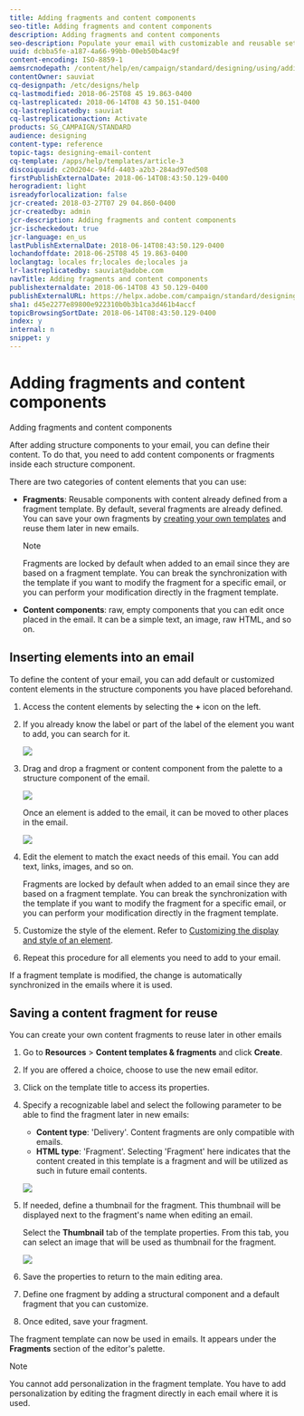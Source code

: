 ```yaml
---
title: Adding fragments and content components
seo-title: Adding fragments and content components
description: Adding fragments and content components
seo-description: Populate your email with customizable and reusable sets of content.
uuid: dcbba5fe-a187-4a66-99bb-00eb50b4ac9f
content-encoding: ISO-8859-1
aemsrcnodepath: /content/help/en/campaign/standard/designing/using/adding-fragments-and-content-components
contentOwner: sauviat
cq-designpath: /etc/designs/help
cq-lastmodified: 2018-06-25T08 45 19.863-0400
cq-lastreplicated: 2018-06-14T08 43 50.151-0400
cq-lastreplicatedby: sauviat
cq-lastreplicationaction: Activate
products: SG_CAMPAIGN/STANDARD
audience: designing
content-type: reference
topic-tags: designing-email-content
cq-template: /apps/help/templates/article-3
discoiquuid: c20d204c-94fd-4403-a2b3-284ad97ed508
firstPublishExternalDate: 2018-06-14T08:43:50.129-0400
herogradient: light
isreadyforlocalization: false
jcr-created: 2018-03-27T07 29 04.860-0400
jcr-createdby: admin
jcr-description: Adding fragments and content components
jcr-ischeckedout: true
jcr-language: en_us
lastPublishExternalDate: 2018-06-14T08:43:50.129-0400
lochandoffdate: 2018-06-25T08 45 19.863-0400
loclangtag: locales fr;locales de;locales ja
lr-lastreplicatedby: sauviat@adobe.com
navTitle: Adding fragments and content components
publishexternaldate: 2018-06-14T08 43 50.129-0400
publishExternalURL: https://helpx.adobe.com/campaign/standard/designing/using/adding-fragments-and-content-components.html
sha1: d45e2277e89800e922310b0b3b1ca3d461b4accf
topicBrowsingSortDate: 2018-06-14T08:43:50.129-0400
index: y
internal: n
snippet: y
---
```


# Adding fragments and content components

Adding fragments and content components

After adding structure components to your email, you can define their content. To do that, you need to add content components or fragments inside each structure component.

There are two categories of content elements that you can use:

* **Fragments**: Reusable components with content already defined from a fragment template. By default, several fragments are already defined. You can save your own fragments by [creating your own templates](../../designing/using/adding-fragments-and-content-components.md#saving-a-content-fragment-for-reuse) and reuse them later in new emails.

  >[!NOTE]
  >
  >Fragments are locked by default when added to an email since they are based on a fragment template. You can break the synchronization with the template if you want to modify the fragment for a specific email, or you can perform your modification directly in the fragment template.

* **Content components**: raw, empty components that you can edit once placed in the email. It can be a simple text, an image, raw HTML, and so on.

## Inserting elements into an email

To define the content of your email, you can add default or customized content elements in the structure components you have placed beforehand.

1. Access the content elements by selecting the **+** icon on the left.
1. If you already know the label or part of the label of the element you want to add, you can search for it.

   ![](assets/email_designer_fragmentsearch.png)

1. Drag and drop a fragment or content component from the palette to a structure component of the email.

   ![](assets/email_designer_addfragment.png)

   Once an element is added to the email, it can be moved to other places in the email.

   ![](assets/email_designer_movefragment.png)

1. Edit the element to match the exact needs of this email. You can add text, links, images, and so on.

   Fragments are locked by default when added to an email since they are based on a fragment template. You can break the synchronization with the template if you want to modify the fragment for a specific email, or you can perform your modification directly in the fragment template.

1. Customize the style of the element. Refer to [Customizing the display and style of an element](../../designing/using/customizing-the-display-and-style-of-an-element.md).
1. Repeat this procedure for all elements you need to add to your email.

If a fragment template is modified, the change is automatically synchronized in the emails where it is used.

## Saving a content fragment for reuse

You can create your own content fragments to reuse later in other emails

1. Go to **Resources** > **Content templates & fragments** and click **Create**.
1. If you are offered a choice, choose to use the new email editor.
1. Click on the template title to access its properties.
1. Specify a recognizable label and select the following parameter to be able to find the fragment later in new emails:

    * **Content type**: 'Delivery'. Content fragments are only compatible with emails.
    * **HTML type**: 'Fragment'. Selecting 'Fragment' here indicates that the content created in this template is a fragment and will be utilized as such in future email contents.

   ![](assets/email_designer_createfragment.png)

1. If needed, define a thumbnail for the fragment. This thumbnail will be displayed next to the fragment's name when editing an email.

   Select the **Thumbnail** tab of the template properties. From this tab, you can select an image that will be used as thumbnail for the fragment.

   ![](assets/email_designer_createfragment_thumbnail.png)

1. Save the properties to return to the main editing area.
1. Define one fragment by adding a structural component and a default fragment that you can customize.
1. Once edited, save your fragment.

The fragment template can now be used in emails. It appears under the **Fragments** section of the editor's palette.

>[!NOTE]
>
>You cannot add personalization in the fragment template. You have to add personalization by editing the fragment directly in each email where it is used.

